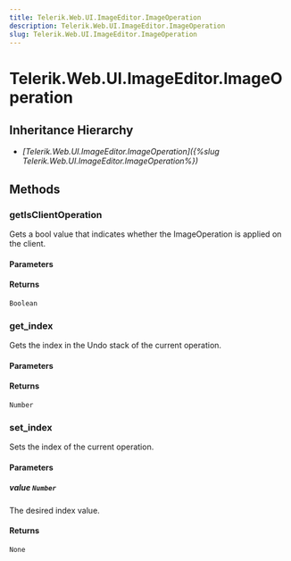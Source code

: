 ```yaml
---
title: Telerik.Web.UI.ImageEditor.ImageOperation
description: Telerik.Web.UI.ImageEditor.ImageOperation
slug: Telerik.Web.UI.ImageEditor.ImageOperation
---
```


# Telerik.Web.UI.ImageEditor.ImageOperation  

## Inheritance Hierarchy

* *[Telerik.Web.UI.ImageEditor.ImageOperation]({%slug Telerik.Web.UI.ImageEditor.ImageOperation%})*


## Methods

###  getIsClientOperation

Gets a bool value that indicates whether the ImageOperation is applied on the client.

#### Parameters

#### Returns

`Boolean`

### get_index

Gets the index in the Undo stack of the current operation.

#### Parameters

#### Returns

`Number` 

### set_index

Sets the index of the current operation.

#### Parameters

##### value `Number`

The desired index value.

#### Returns

`None` 

